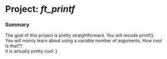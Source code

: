 # Project: *ft_printf*

### Summary
The goal of this project is pretty straightforward. You will recode printf().  
You will mainly learn about using a variable number of arguments. How cool is that??  
It is actually pretty cool :)
